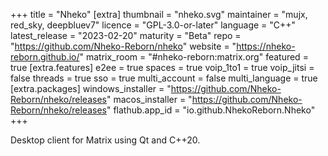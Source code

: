 +++
title = "Nheko"
[extra]
thumbnail = "nheko.svg"
maintainer = "mujx, red_sky, deepbluev7"
licence = "GPL-3.0-or-later"
language = "C++"
latest_release = "2023-02-20"
maturity = "Beta"
repo = "https://github.com/Nheko-Reborn/nheko"
website = "https://nheko-reborn.github.io/"
matrix_room = "#nheko-reborn:matrix.org"
featured = true
[extra.features]
e2ee = true
spaces = true
voip_1to1 = true
voip_jitsi = false
threads = true
sso = true
multi_account = false
multi_language = true
[extra.packages]
windows_installer = "https://github.com/Nheko-Reborn/nheko/releases"
macos_installer = "https://github.com/Nheko-Reborn/nheko/releases"
flathub.app_id = "io.github.NhekoReborn.Nheko"
+++

Desktop client for Matrix using Qt and C++20.
